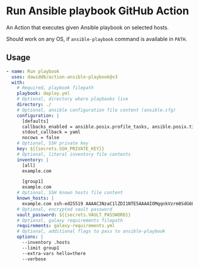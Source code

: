 # Run Ansible playbook GitHub Action

An Action that executes given Ansible playbook on selected hosts.

Should work on any OS, if `ansible-playbook` command is available in `PATH`.

## Usage

```yaml
- name: Run playbook
  uses: dawidd6/action-ansible-playbook@v3
  with:
    # Required, playbook filepath
    playbook: deploy.yml
    # Optional, directory where playbooks live
    directory: ./
    # Optional, ansible configuration file content (ansible.cfg)
    configuration: |
      [defaults]
      callbacks_enabled = ansible.posix.profile_tasks, ansible.posix.timer
      stdout_callback = yaml
      nocows = false
    # Optional, SSH private key
    key: ${{secrets.SSH_PRIVATE_KEY}}
    # Optional, literal inventory file contents
    inventory: |
      [all]
      example.com

      [group1]
      example.com
    # Optional, SSH known hosts file content
    known_hosts: |
      example.com ssh-ed25519 AAAAC3NzaC1lZDI1NTE5AAAAIOMqqnkVzrm0SdG6UOoqKLsabgH5C9okWi0dh2l9GKJl
    # Optional, encrypted vault password
    vault_password: ${{secrets.VAULT_PASSWORD}}
    # Optional, galaxy requirements filepath
    requirements: galaxy-requirements.yml
    # Optional, additional flags to pass to ansible-playbook
    options: |
      --inventory .hosts
      --limit group1
      --extra-vars hello=there
      --verbose
```
